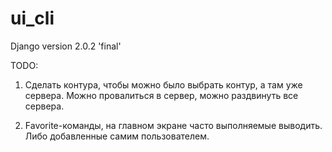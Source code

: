 # ui_cli

Django version 2.0.2 'final'

TODO:

1. Сделать контура, чтобы можно было выбрать контур, а там уже сервера.
Можно провалиться в сервер, можно раздвинуть все сервера.

2. Favorite-команды, на главном экране часто выполняемые выводить.
Либо добавленные самим пользователем.
